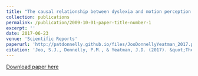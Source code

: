 ```yaml
---
title: "The causal relationship between dyslexia and motion perception reconsidered."
collection: publications
permalink: /publication/2009-10-01-paper-title-number-1
excerpt: ''
date: 2017-06-23
venue: 'Scientific Reports'
paperurl: 'http://patdonnelly.github.io/files/JooDonnellyYeatman_2017.pdf'
citation: 'Joo, S.J., Donnelly, P.M., & Yeatman, J.D. (2017). &quot;The causal relationship between dyslexia and motion perception reconsidered..&quot; <i>Scientific Reports</i>. 7(1).'
---
```


[Download paper here](http://patdonnelly.github.io/files/JooDonnellyYeatman_2017.pdf)

